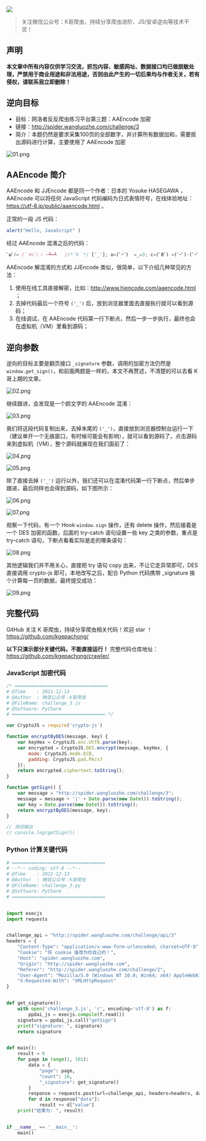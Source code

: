 ![](https://i.loli.net/2021/08/07/JbP4zaS2TxU6Rkd.png)

> 关注微信公众号：K哥爬虫，持续分享爬虫进阶、JS/安卓逆向等技术干货！

## 声明

**本文章中所有内容仅供学习交流，抓包内容、敏感网址、数据接口均已做脱敏处理，严禁用于商业用途和非法用途，否则由此产生的一切后果均与作者无关，若有侵权，请联系我立即删除！**

## 逆向目标

- 目标：网洛者反反爬虫练习平台第三题：AAEncode 加密
- 链接：http://spider.wangluozhe.com/challenge/3
- 简介：本题仍然是要求采集100页的全部数字，并计算所有数据加和，需要抠出源码进行计算，主要使用了 AAEncode 加密

![01.png](https://s2.loli.net/2021/12/13/v4IBk8x2Vy6LmnA.png)

## AAEncode 简介

AAEncode 和 JJEncode 都是同一个作者：日本的 Yosuke HASEGAWA ，AAEncode 可以将任何 JavaScript 代码编码为日式表情符号，在线体验地址：https://utf-8.jp/public/aaencode.html 。

正常的一段 JS 代码：

```javascript
alert("Hello, JavaScript" )
```

经过 AAEncode 混淆之后的代码：

```javascript
ﾟωﾟﾉ= /｀ｍ´）ﾉ ~┻━┻   //*´∇｀*/ ['_']; o=(ﾟｰﾟ)  =_=3; c=(ﾟΘﾟ) =(ﾟｰﾟ)-(ﾟｰﾟ); (ﾟДﾟ) =(ﾟΘﾟ)= (o^_^o)/ (o^_^o);(ﾟДﾟ)={ﾟΘﾟ: '_' ,ﾟωﾟﾉ : ((ﾟωﾟﾉ==3) +'_') [ﾟΘﾟ] ,ﾟｰﾟﾉ :(ﾟωﾟﾉ+ '_')[o^_^o -(ﾟΘﾟ)] ,ﾟДﾟﾉ:((ﾟｰﾟ==3) +'_')[ﾟｰﾟ] }; (ﾟДﾟ) [ﾟΘﾟ] =((ﾟωﾟﾉ==3) +'_') [c^_^o];(ﾟДﾟ) ['c'] = ((ﾟДﾟ)+'_') [ (ﾟｰﾟ)+(ﾟｰﾟ)-(ﾟΘﾟ) ];(ﾟДﾟ) ['o'] = ((ﾟДﾟ)+'_') [ﾟΘﾟ];(ﾟoﾟ)=(ﾟДﾟ) ['c']+(ﾟДﾟ) ['o']+(ﾟωﾟﾉ +'_')[ﾟΘﾟ]+ ((ﾟωﾟﾉ==3) +'_') [ﾟｰﾟ] + ((ﾟДﾟ) +'_') [(ﾟｰﾟ)+(ﾟｰﾟ)]+ ((ﾟｰﾟ==3) +'_') [ﾟΘﾟ]+((ﾟｰﾟ==3) +'_') [(ﾟｰﾟ) - (ﾟΘﾟ)]+(ﾟДﾟ) ['c']+((ﾟДﾟ)+'_') [(ﾟｰﾟ)+(ﾟｰﾟ)]+ (ﾟДﾟ) ['o']+((ﾟｰﾟ==3) +'_') [ﾟΘﾟ];(ﾟДﾟ) ['_'] =(o^_^o) [ﾟoﾟ] [ﾟoﾟ];(ﾟεﾟ)=((ﾟｰﾟ==3) +'_') [ﾟΘﾟ]+ (ﾟДﾟ) .ﾟДﾟﾉ+((ﾟДﾟ)+'_') [(ﾟｰﾟ) + (ﾟｰﾟ)]+((ﾟｰﾟ==3) +'_') [o^_^o -ﾟΘﾟ]+((ﾟｰﾟ==3) +'_') [ﾟΘﾟ]+ (ﾟωﾟﾉ +'_') [ﾟΘﾟ]; (ﾟｰﾟ)+=(ﾟΘﾟ); (ﾟДﾟ)[ﾟεﾟ]='\\'; (ﾟДﾟ).ﾟΘﾟﾉ=(ﾟДﾟ+ ﾟｰﾟ)[o^_^o -(ﾟΘﾟ)];(oﾟｰﾟo)=(ﾟωﾟﾉ +'_')[c^_^o];(ﾟДﾟ) [ﾟoﾟ]='\"';(ﾟДﾟ) ['_'] ( (ﾟДﾟ) ['_'] (ﾟεﾟ+(ﾟДﾟ)[ﾟoﾟ]+ (ﾟДﾟ)[ﾟεﾟ]+(ﾟΘﾟ)+ (ﾟｰﾟ)+ (ﾟΘﾟ)+ (ﾟДﾟ)[ﾟεﾟ]+(ﾟΘﾟ)+ ((ﾟｰﾟ) + (ﾟΘﾟ))+ (ﾟｰﾟ)+ (ﾟДﾟ)[ﾟεﾟ]+(ﾟΘﾟ)+ (ﾟｰﾟ)+ ((ﾟｰﾟ) + (ﾟΘﾟ))+ (ﾟДﾟ)[ﾟεﾟ]+(ﾟΘﾟ)+ ((o^_^o) +(o^_^o))+ ((o^_^o) - (ﾟΘﾟ))+ (ﾟДﾟ)[ﾟεﾟ]+(ﾟΘﾟ)+ ((o^_^o) +(o^_^o))+ (ﾟｰﾟ)+ (ﾟДﾟ)[ﾟεﾟ]+((ﾟｰﾟ) + (ﾟΘﾟ))+ (c^_^o)+ (ﾟДﾟ)[ﾟεﾟ]+(ﾟｰﾟ)+ ((o^_^o) - (ﾟΘﾟ))+ (ﾟДﾟ)[ﾟεﾟ]+(ﾟΘﾟ)+ (ﾟΘﾟ)+ (c^_^o)+ (ﾟДﾟ)[ﾟεﾟ]+(ﾟΘﾟ)+ (ﾟｰﾟ)+ ((ﾟｰﾟ) + (ﾟΘﾟ))+ (ﾟДﾟ)[ﾟεﾟ]+(ﾟΘﾟ)+ ((ﾟｰﾟ) + (ﾟΘﾟ))+ (ﾟｰﾟ)+ (ﾟДﾟ)[ﾟεﾟ]+(ﾟΘﾟ)+ ((ﾟｰﾟ) + (ﾟΘﾟ))+ (ﾟｰﾟ)+ (ﾟДﾟ)[ﾟεﾟ]+(ﾟΘﾟ)+ ((ﾟｰﾟ) + (ﾟΘﾟ))+ ((ﾟｰﾟ) + (o^_^o))+ (ﾟДﾟ)[ﾟεﾟ]+((ﾟｰﾟ) + (ﾟΘﾟ))+ (ﾟｰﾟ)+ (ﾟДﾟ)[ﾟεﾟ]+(ﾟｰﾟ)+ (c^_^o)+ (ﾟДﾟ)[ﾟεﾟ]+(ﾟΘﾟ)+ (ﾟΘﾟ)+ ((o^_^o) - (ﾟΘﾟ))+ (ﾟДﾟ)[ﾟεﾟ]+(ﾟΘﾟ)+ (ﾟｰﾟ)+ (ﾟΘﾟ)+ (ﾟДﾟ)[ﾟεﾟ]+(ﾟΘﾟ)+ ((o^_^o) +(o^_^o))+ ((o^_^o) +(o^_^o))+ (ﾟДﾟ)[ﾟεﾟ]+(ﾟΘﾟ)+ (ﾟｰﾟ)+ (ﾟΘﾟ)+ (ﾟДﾟ)[ﾟεﾟ]+(ﾟΘﾟ)+ ((o^_^o) - (ﾟΘﾟ))+ (o^_^o)+ (ﾟДﾟ)[ﾟεﾟ]+(ﾟΘﾟ)+ (ﾟｰﾟ)+ (o^_^o)+ (ﾟДﾟ)[ﾟεﾟ]+(ﾟΘﾟ)+ ((o^_^o) +(o^_^o))+ ((o^_^o) - (ﾟΘﾟ))+ (ﾟДﾟ)[ﾟεﾟ]+(ﾟΘﾟ)+ ((ﾟｰﾟ) + (ﾟΘﾟ))+ (ﾟΘﾟ)+ (ﾟДﾟ)[ﾟεﾟ]+(ﾟΘﾟ)+ ((o^_^o) +(o^_^o))+ (c^_^o)+ (ﾟДﾟ)[ﾟεﾟ]+(ﾟΘﾟ)+ ((o^_^o) +(o^_^o))+ (ﾟｰﾟ)+ (ﾟДﾟ)[ﾟεﾟ]+(ﾟｰﾟ)+ ((o^_^o) - (ﾟΘﾟ))+ (ﾟДﾟ)[ﾟεﾟ]+((ﾟｰﾟ) + (ﾟΘﾟ))+ (ﾟΘﾟ)+ (ﾟДﾟ)[ﾟoﾟ]) (ﾟΘﾟ)) ('_');
```

AAEncode 解混淆的方式和 JJEncode 类似，很简单，以下介绍几种常见的方法：

1. 使用在线工具直接解密，比如：http://www.hiencode.com/aaencode.html ；
2. 去掉代码最后一个符号 `('_')` 后，放到浏览器里面去直接执行就可以看到源码；
3. 在线调试，在 AAEncode 代码第一行下断点，然后一步一步执行，最终也会在虚拟机（VM）里看到源码；

## 逆向参数

逆向的目标主要是翻页接口 `_signature` 参数，调用的加密方法仍然是 `window.get_sign()`，和前面两题是一样的，本文不再赘述，不清楚的可以去看 K 哥上期的文章。

![02.png](https://s2.loli.net/2021/12/13/YPyogxlC1t7RjAb.png)

继续跟进，会发现是一个颜文字的 AAEncode 混淆：

![03.png](https://s2.loli.net/2021/12/13/opB19EIG8XuOlnP.png)

我们将这段代码复制出来，去掉末尾的 `('_')`，直接放到浏览器控制台运行一下（建议单开一个无痕窗口，有时候可能会有影响），就可以看到源码了，点击源码来到虚拟机（VM），整个源码就展现在我们面前了：

![04.png](https://s2.loli.net/2021/12/13/Baug7G1MiWxATfV.png)

![05.png](https://s2.loli.net/2021/12/13/NBpeQ1Wqjd4zrOZ.png)

除了直接去掉 `('_')` 运行以外，我们还可以在混淆代码第一行下断点，然后单步跟进，最后同样也会得到源码，如下图所示：

![06.png](https://s2.loli.net/2021/12/13/qIPwG2NmxYUtJMj.png)

![07.png](https://s2.loli.net/2021/12/13/IVQ54gOlwxhbC7D.png)

观察一下代码，有一个 Hook `window.sign` 操作，还有 delete 操作，然后接着是一个 DES 加密的函数，后面的 try-catch 语句设置一些 key 之类的参数，重点是 try-catch 语句，下断点看看实际是走的哪条语句：

![08.png](https://s2.loli.net/2021/12/13/gr6qCPTsQjdyHOV.png)

其他逻辑我们并不用关心，直接把 try 语句 copy 出来，不让它走异常即可，DES 直接调用 crypto-js 即可，本地改写之后，配合 Python 代码携带 _signature 挨个计算每一页的数据，最终提交成功：

![09.png](https://s2.loli.net/2021/12/13/714Sy2BVNKPXQRO.png)

## 完整代码

GitHub 关注 K 哥爬虫，持续分享爬虫相关代码！欢迎 star ！https://github.com/kgepachong/

**以下只演示部分关键代码，不能直接运行！** 完整代码仓库地址：https://github.com/kgepachong/crawler/

### JavaScript 加密代码

```javascript
/* ==================================
# @Time    : 2021-12-13
# @Author  : 微信公众号：K哥爬虫
# @FileName: challenge_3.js
# @Software: PyCharm
# ================================== */

var CryptoJS = require('crypto-js')

function encryptByDES(message, key) {
    var keyHex = CryptoJS.enc.Utf8.parse(key);
    var encrypted = CryptoJS.DES.encrypt(message, keyHex, {
        mode: CryptoJS.mode.ECB,
        padding: CryptoJS.pad.Pkcs7
    });
    return encrypted.ciphertext.toString();
}

function getSign() {
    var message = "http://spider.wangluozhe.com/challenge/3";
    message = message + '|' + Date.parse(new Date()).toString();
    var key = Date.parse(new Date()).toString();
    return encryptByDES(message, key);
}

// 测试输出
// console.log(getSign())
```

### Python 计算关键代码

```python
# ==================================
# --*-- coding: utf-8 --*--
# @Time    : 2021-12-13
# @Author  : 微信公众号：K哥爬虫
# @FileName: challenge_3.py
# @Software: PyCharm
# ==================================


import execjs
import requests


challenge_api = "http://spider.wangluozhe.com/challenge/api/3"
headers = {
    "Content-Type": "application/x-www-form-urlencoded; charset=UTF-8",
    "Cookie": "将 cookie 值改为你自己的！",
    "Host": "spider.wangluozhe.com",
    "Origin": "http://spider.wangluozhe.com",
    "Referer": "http://spider.wangluozhe.com/challenge/2",
    "User-Agent": "Mozilla/5.0 (Windows NT 10.0; Win64; x64) AppleWebKit/537.36 (KHTML, like Gecko) Chrome/96.0.4664.45 Safari/537.36",
    "X-Requested-With": "XMLHttpRequest"
}


def get_signature():
    with open('challenge_3.js', 'r', encoding='utf-8') as f:
        ppdai_js = execjs.compile(f.read())
    signature = ppdai_js.call("getSign")
    print("signature: ", signature)
    return signature


def main():
    result = 0
    for page in range(1, 101):
        data = {
            "page": page,
            "count": 10,
            "_signature": get_signature()
        }
        response = requests.post(url=challenge_api, headers=headers, data=data).json()
        for d in response["data"]:
            result += d["value"]
    print("结果为: ", result)


if __name__ == '__main__':
    main()
```

